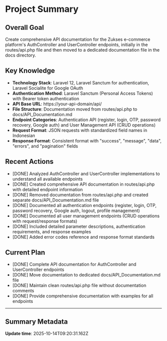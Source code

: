 # Project Summary

## Overall Goal
Create comprehensive API documentation for the Zukses e-commerce platform's AuthController and UserController endpoints, initially in the routes/api.php file and then moved to a dedicated documentation file in the docs directory.

## Key Knowledge
- **Technology Stack**: Laravel 12, Laravel Sanctum for authentication, Laravel Socialite for Google OAuth
- **Authentication Method**: Laravel Sanctum (Personal Access Tokens) with Bearer token authentication
- **API Base URL**: https://your-api-domain/api/
- **File Structure**: Documentation moved from routes/api.php to docs/API_Documentation.md
- **Endpoint Categories**: Authentication API (register, login, OTP, password recovery, Google auth) and User Management API (CRUD operations)
- **Request Format**: JSON requests with standardized field names in Indonesian
- **Response Format**: Consistent format with "success", "message", "data", "errors", and "pagination" fields

## Recent Actions
- [DONE] Analyzed AuthController and UserController implementations to understand all available endpoints
- [DONE] Created comprehensive API documentation in routes/api.php with detailed endpoint information
- [DONE] Removed documentation from routes/api.php and created separate docs/API_Documentation.md file
- [DONE] Documented all authentication endpoints (register, login, OTP, password recovery, Google auth, logout, profile management)
- [DONE] Documented all user management endpoints (CRUD operations with request/response formats)
- [DONE] Included detailed parameter descriptions, authentication requirements, and response examples
- [DONE] Added error codes reference and response format standards

## Current Plan
- [DONE] Complete API documentation for AuthController and UserController endpoints
- [DONE] Move documentation to dedicated docs/API_Documentation.md file
- [DONE] Maintain clean routes/api.php file without documentation comments
- [DONE] Provide comprehensive documentation with examples for all endpoints

---

## Summary Metadata
**Update time**: 2025-10-14T09:20:31.162Z 
